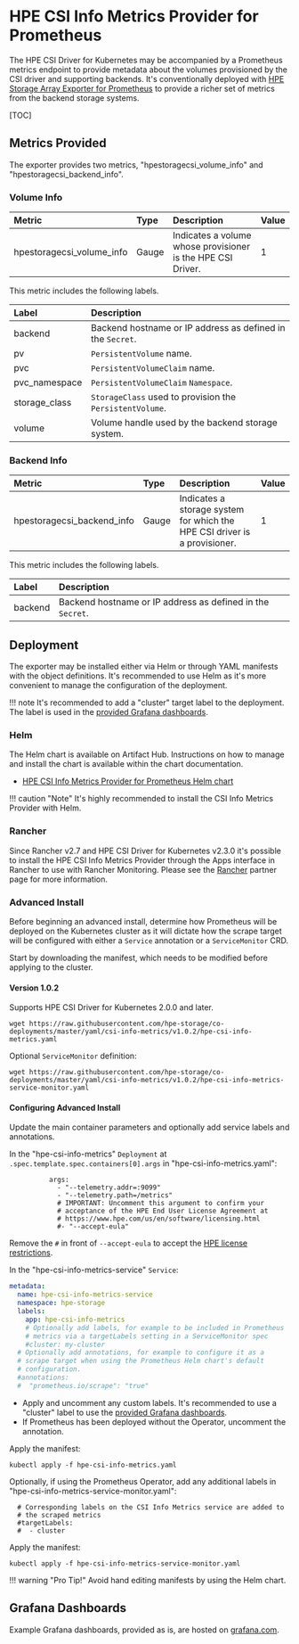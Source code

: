 # HPE CSI Info Metrics Provider for Prometheus

The HPE CSI Driver for Kubernetes may be accompanied by a Prometheus metrics endpoint to provide metadata about the volumes provisioned by the CSI driver and supporting backends. It's conventionally deployed with [HPE Storage Array Exporter for Prometheus](https://hpe-storage.github.io/array-exporter) to provide a richer set of metrics from the backend storage systems.

[TOC]

## Metrics Provided

The exporter provides two metrics, "hpestoragecsi_volume_info" and "hpestoragecsi_backend_info".

### Volume Info

| Metric                    | Type    | Description                                                 | Value |
| :------------------------ | :------ | :---------------------------------------------------------- | :---- |
| hpestoragecsi_volume_info | Gauge   | Indicates a volume whose provisioner is the HPE CSI Driver. | 1     |

This metric includes the following labels.

| Label         | Description                                                |
| :------------ | :--------------------------------------------------------- |
| backend       | Backend hostname or IP address as defined in the `Secret`. |
| pv            | `PersistentVolume` name.                                   |
| pvc           | `PersistentVolumeClaim` name.                              |
| pvc_namespace | `PersistentVolumeClaim` `Namespace`.                       |
| storage_class | `StorageClass` used to provision the `PersistentVolume`.   |
| volume        | Volume handle used by the backend storage system.          | 

### Backend Info

| Metric                     | Type   | Description                                                               | Value |
| :------------------------- | :----- | :------------------------------------------------------------------------ | :---- |
| hpestoragecsi_backend_info | Gauge  | Indicates a storage system for which the HPE CSI driver is a provisioner. | 1     |

This metric includes the following labels.

| Label   | Description                                                |
| :------ | :--------------------------------------------------------- |
| backend | Backend hostname or IP address as defined in the `Secret`. |

## Deployment

The exporter may be installed either via Helm or through YAML manifests with the object definitions. It's recommended to use Helm as it's more convenient to manage the configuration of the deployment.

!!! note
    It's recommended to add a "cluster" target label to the deployment. The label is used in the [provided Grafana dashboards](https://grafana.com/orgs/hpestorage/dashboards).

### Helm

The Helm chart is available on Artifact Hub. Instructions on how to manage and install the chart is available within the chart documentation.

- [HPE CSI Info Metrics Provider for Prometheus Helm chart](https://artifacthub.io/packages/helm/hpe-storage/hpe-csi-info-metrics)

!!! caution "Note"
    It's highly recommended to install the CSI Info Metrics Provider with Helm.

### Rancher

Since Rancher v2.7 and HPE CSI Driver for Kubernetes v2.3.0 it's possible to install the HPE CSI Info Metrics Provider through the Apps interface in Rancher to use with Rancher Monitoring. Please see the [Rancher](../partners/suse_rancher/index.md) partner page for more information.

### Advanced Install

Before beginning an advanced install, determine how Prometheus will be deployed on the Kubernetes cluster as it will dictate how the scrape target will be configured with either a `Service` annotation or a `ServiceMonitor` CRD.

Start by downloading the manifest, which needs to be modified before applying to the cluster.

#### Version 1.0.2

Supports HPE CSI Driver for Kubernetes 2.0.0 and later.

```text
wget https://raw.githubusercontent.com/hpe-storage/co-deployments/master/yaml/csi-info-metrics/v1.0.2/hpe-csi-info-metrics.yaml
```

Optional `ServiceMonitor` definition:

```text
wget https://raw.githubusercontent.com/hpe-storage/co-deployments/master/yaml/csi-info-metrics/v1.0.2/hpe-csi-info-metrics-service-monitor.yaml
```

#### Configuring Advanced Install

Update the main container parameters and optionally add service labels and annotations.

In the "hpe-csi-info-metrics" `Deployment` at `.spec.template.spec.containers[0].args` in "hpe-csi-info-metrics.yaml":

```text
          args:
            - "--telemetry.addr=:9099"
            - "--telemetry.path=/metrics"
            # IMPORTANT: Uncomment this argument to confirm your
            # acceptance of the HPE End User License Agreement at
            # https://www.hpe.com/us/en/software/licensing.html
            #- "--accept-eula"
```

Remove the `#` in front of `--accept-eula` to accept the [HPE license restrictions](https://www.hpe.com/us/en/software/licensing.html).

In the "hpe-csi-info-metrics-service" `Service`:

```yaml
metadata:
  name: hpe-csi-info-metrics-service
  namespace: hpe-storage
  labels:
    app: hpe-csi-info-metrics
    # Optionally add labels, for example to be included in Prometheus
    # metrics via a targetLabels setting in a ServiceMonitor spec
    #cluster: my-cluster
  # Optionally add annotations, for example to configure it as a
  # scrape target when using the Prometheus Helm chart's default
  # configuration.
  #annotations:
  #  "prometheus.io/scrape": "true"
```

- Apply and uncomment any custom labels. It's recommended to use a "cluster" label to use the [provided Grafana dashboards](https://grafana.com/orgs/hpestorage/dashboards).
- If Prometheus has been deployed without the Operator, uncomment the annotation.

Apply the manifest:

```text
kubectl apply -f hpe-csi-info-metrics.yaml
```

Optionally, if using the Prometheus Operator, add any additional labels in "hpe-csi-info-metrics-service-monitor.yaml":

```text
  # Corresponding labels on the CSI Info Metrics service are added to
  # the scraped metrics
  #targetLabels:
  #  - cluster
```

Apply the manifest:

```text
kubectl apply -f hpe-csi-info-metrics-service-monitor.yaml
```

!!! warning "Pro Tip!"
    Avoid hand editing manifests by using the Helm chart.

## Grafana Dashboards

Example Grafana dashboards, provided as is, are hosted on [grafana.com](https://grafana.com/orgs/hpestorage/dashboards).
